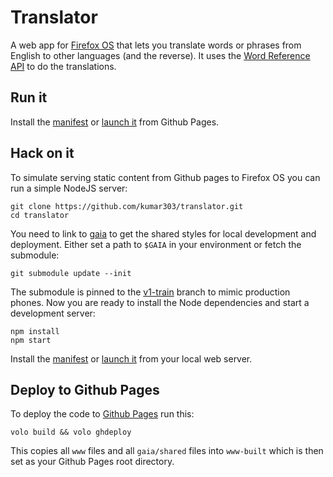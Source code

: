 # Translator

A web app for [Firefox OS](https://developer.mozilla.org/en-US/docs/Mozilla/Firefox_OS)
that lets you translate words or phrases from English to other languages (and the
reverse).
It uses the [Word Reference API](http://www.wordreference.com/docs/api.aspx)
to do the translations.

## Run it

Install the [manifest](http://kumar303.github.com/translator/manifest.webapp)
or [launch it](http://kumar303.github.com/translator/)
from Github Pages.

## Hack on it

To simulate serving static content from Github pages to Firefox OS
you can run a simple NodeJS server:

    git clone https://github.com/kumar303/translator.git
    cd translator

You need to link to [gaia](https://github.com/mozilla-b2g/gaia/)
to get the shared styles for local development and deployment.
Either set a path to `$GAIA` in your environment or fetch the submodule:

    git submodule update --init

The submodule is pinned to the
[v1-train](https://github.com/mozilla-b2g/gaia/tree/v1-train)
branch to mimic production phones.
Now you are ready to install the Node dependencies and start a development
server:

    npm install
    npm start

Install the [manifest](http://0.0.0.0:3000/translator/manifest.webapp)
or [launch it](http://0.0.0.0:3000/translator/) from your local web server.

## Deploy to Github Pages

To deploy the code to [Github Pages](http://pages.github.com/) run this:

    volo build && volo ghdeploy

This copies all `www` files and all `gaia/shared` files into `www-built`
which is then set as your Github Pages root directory.
